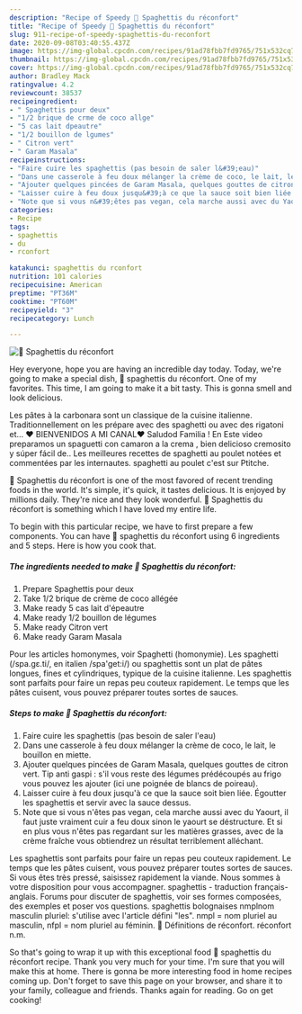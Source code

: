 ```yaml
---
description: "Recipe of Speedy 🌺 Spaghettis du réconfort"
title: "Recipe of Speedy 🌺 Spaghettis du réconfort"
slug: 911-recipe-of-speedy-spaghettis-du-reconfort
date: 2020-09-08T03:40:55.437Z
image: https://img-global.cpcdn.com/recipes/91ad78fbb7fd9765/751x532cq70/🌺-spaghettis-du-reconfort-photo-principale-de-la-recette.jpg
thumbnail: https://img-global.cpcdn.com/recipes/91ad78fbb7fd9765/751x532cq70/🌺-spaghettis-du-reconfort-photo-principale-de-la-recette.jpg
cover: https://img-global.cpcdn.com/recipes/91ad78fbb7fd9765/751x532cq70/🌺-spaghettis-du-reconfort-photo-principale-de-la-recette.jpg
author: Bradley Mack
ratingvalue: 4.2
reviewcount: 38537
recipeingredient:
- " Spaghettis pour deux"
- "1/2 brique de crme de coco allge"
- "5 cas lait dpeautre"
- "1/2 bouillon de lgumes"
- " Citron vert"
- " Garam Masala"
recipeinstructions:
- "Faire cuire les spaghettis (pas besoin de saler l&#39;eau)"
- "Dans une casserole à feu doux mélanger la crème de coco, le lait, le bouillon en miette."
- "Ajouter quelques pincées de Garam Masala, quelques gouttes de citron vert. Tip anti gaspi : s&#39;il vous reste des légumes prédécoupés au frigo vous pouvez les ajouter (ici une poignée de blancs de poireau)."
- "Laisser cuire à feu doux jusqu&#39;à ce que la sauce soit bien liée. Égoutter les spaghettis et servir avec la sauce dessus."
- "Note que si vous n&#39;êtes pas vegan, cela marche aussi avec du Yaourt, il faut juste vraiment cuir a feu doux sinon le yaourt se déstructure. Et si en plus vous n&#39;êtes pas regardant sur les matières grasses, avec de la crème fraîche vous obtiendrez un résultat terriblement alléchant."
categories:
- Recipe
tags:
- spaghettis
- du
- rconfort

katakunci: spaghettis du rconfort 
nutrition: 101 calories
recipecuisine: American
preptime: "PT36M"
cooktime: "PT60M"
recipeyield: "3"
recipecategory: Lunch

---
```



![🌺 Spaghettis du réconfort](https://img-global.cpcdn.com/recipes/91ad78fbb7fd9765/751x532cq70/🌺-spaghettis-du-reconfort-photo-principale-de-la-recette.jpg)

Hey everyone, hope you are having an incredible day today. Today, we're going to make a special dish, 🌺 spaghettis du réconfort. One of my favorites. This time, I am going to make it a bit tasty. This is gonna smell and look delicious.

Les pâtes à la carbonara sont un classique de la cuisine italienne. Traditionnellement on les prépare avec des spaghetti ou avec des rigatoni et… ❤️ BIENVENIDOS A MI CANAL❤️ Saludod Familia ! En Este video preparamos un spaguetti con camaron a la crema , bien delicioso cremosito y súper fácil de.. Les meilleures recettes de spaghetti au poulet notées et commentées par les internautes. spaghetti au poulet c&#39;est sur Ptitche.

🌺 Spaghettis du réconfort is one of the most favored of recent trending foods in the world. It's simple, it's quick, it tastes delicious. It is enjoyed by millions daily. They're nice and they look wonderful. 🌺 Spaghettis du réconfort is something which I have loved my entire life.


To begin with this particular recipe, we have to first prepare a few components. You can have 🌺 spaghettis du réconfort using 6 ingredients and 5 steps. Here is how you cook that.

<!--inarticleads1-->

##### The ingredients needed to make 🌺 Spaghettis du réconfort:

1. Prepare  Spaghettis pour deux
1. Take 1/2 brique de crème de coco allégée
1. Make ready 5 cas lait d&#39;épeautre
1. Make ready 1/2 bouillon de légumes
1. Make ready  Citron vert
1. Make ready  Garam Masala


Pour les articles homonymes, voir Spaghetti (homonymie). Les spaghetti (/spa.gɛ.ti/, en italien /spa&#39;get:i/) ou spaghettis sont un plat de pâtes longues, fines et cylindriques, typique de la cuisine italienne. Les spaghettis sont parfaits pour faire un repas peu couteux rapidement. Le temps que les pâtes cuisent, vous pouvez préparer toutes sortes de sauces. 

<!--inarticleads2-->

##### Steps to make 🌺 Spaghettis du réconfort:

1. Faire cuire les spaghettis (pas besoin de saler l&#39;eau)
1. Dans une casserole à feu doux mélanger la crème de coco, le lait, le bouillon en miette.
1. Ajouter quelques pincées de Garam Masala, quelques gouttes de citron vert. Tip anti gaspi : s&#39;il vous reste des légumes prédécoupés au frigo vous pouvez les ajouter (ici une poignée de blancs de poireau).
1. Laisser cuire à feu doux jusqu&#39;à ce que la sauce soit bien liée. Égoutter les spaghettis et servir avec la sauce dessus.
1. Note que si vous n&#39;êtes pas vegan, cela marche aussi avec du Yaourt, il faut juste vraiment cuir a feu doux sinon le yaourt se déstructure. Et si en plus vous n&#39;êtes pas regardant sur les matières grasses, avec de la crème fraîche vous obtiendrez un résultat terriblement alléchant.


Les spaghettis sont parfaits pour faire un repas peu couteux rapidement. Le temps que les pâtes cuisent, vous pouvez préparer toutes sortes de sauces. Si vous êtes très pressé, saisissez rapidement la viande. Nous sommes à votre disposition pour vous accompagner. spaghettis - traduction français-anglais. Forums pour discuter de spaghettis, voir ses formes composées, des exemples et poser vos questions. spaghettis bolognaises nmplnom masculin pluriel: s&#39;utilise avec l&#39;article défini &#34;les&#34;. nmpl = nom pluriel au masculin, nfpl = nom pluriel au féminin.  Définitions de réconfort. réconfort n.m. 

So that's going to wrap it up with this exceptional food 🌺 spaghettis du réconfort recipe. Thank you very much for your time. I'm sure that you will make this at home. There is gonna be more interesting food in home recipes coming up. Don't forget to save this page on your browser, and share it to your family, colleague and friends. Thanks again for reading. Go on get cooking!
